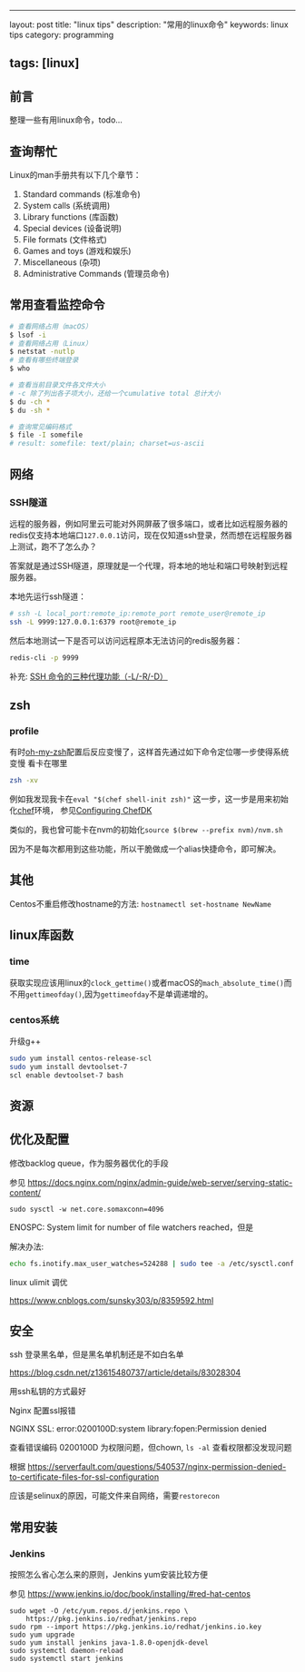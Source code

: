 * * *

layout: post
title: "linux tips"
description: "常用的linux命令"
keywords: linux tips
category: programming

## tags: [linux]

## 前言

整理一些有用linux命令，todo...

## 查询帮忙

Linux的man手册共有以下几个章节：

1. Standard commands (标准命令)
2. System calls (系统调用)
3. Library functions (库函数)
4. Special devices (设备说明)
5. File formats (文件格式)
6. Games and toys (游戏和娱乐)
7. Miscellaneous (杂项)
8. Administrative Commands (管理员命令)

## 常用查看监控命令

```bash
# 查看网络占用（macOS）
$ lsof -i
# 查看网络占用（Linux）
$ netstat -nutlp
# 查看有哪些终端登录
$ who

# 查看当前目录文件各文件大小
# -c 除了列出各子项大小，还给一个cumulative total 总计大小
$ du -ch *
$ du -sh *

# 查询常见编码格式
$ file -I somefile
# result: somefile: text/plain; charset=us-ascii
```

## 网络

### SSH隧道

远程的服务器，例如阿里云可能对外网屏蔽了很多端口，或者比如远程服务器的redis仅支持本地端口`127.0.0.1`访问，现在仅知道ssh登录，然而想在远程服务器上测试，跑不了怎么办？

答案就是通过SSH隧道，原理就是一个代理，将本地的地址和端口号映射到远程服务器。

本地先运行ssh隧道：

```sh
# ssh -L local_port:remote_ip:remote_port remote_user@remote_ip
ssh -L 9999:127.0.0.1:6379 root@remote_ip
```

然后本地测试一下是否可以访问远程原本无法访问的redis服务器：

```sh
redis-cli -p 9999
```

补充: [SSH 命令的三种代理功能（-L/-R/-D）](https://zhuanlan.zhihu.com/p/57630633)

## zsh

### profile

有时[oh-my-zsh](https://github.com/robbyrussell/oh-my-zsh)配置后反应变慢了，这样首先通过如下命令定位哪一步使得系统变慢 看卡在哪里

```bash
zsh -xv
```

例如我发现我卡在`eval "$(chef shell-init zsh)"` 这一步，这一步是用来初始化[chef](https://github.com/chef/chef)环境，
参见[Configuring ChefDK](https://docs.chef.io/chefdk_setup.html)

类似的，我也曾可能卡在nvm的初始化`source $(brew --prefix nvm)/nvm.sh`

因为不是每次都用到这些功能，所以干脆做成一个alias快捷命令，即可解决。

## 其他

Centos不重启修改hostname的方法: `hostnamectl set-hostname NewName`

## linux库函数

### time

获取实现应该用linux的`clock_gettime()`或者macOS的`mach_absolute_time()`而不用`gettimeofday()`,因为`gettimeofday`不是单调递增的。

### centos系统

升级g++

```sh
sudo yum install centos-release-scl
sudo yum install devtoolset-7
scl enable devtoolset-7 bash
```

## 资源

## 优化及配置



修改backlog queue，作为服务器优化的手段

参见 <https://docs.nginx.com/nginx/admin-guide/web-server/serving-static-content/>

```
sudo sysctl -w net.core.somaxconn=4096
```

ENOSPC: System limit for number of file watchers reached，但是

解决办法:

```sh
echo fs.inotify.max_user_watches=524288 | sudo tee -a /etc/sysctl.conf && sudo sysctl -p
```

linux ulimit 调优

<https://www.cnblogs.com/sunsky303/p/8359592.html>

## 安全

ssh 登录黑名单，但是黑名单机制还是不如白名单

<https://blog.csdn.net/z13615480737/article/details/83028304>

用ssh私钥的方式最好


Nginx 配置ssl报错

NGINX SSL: error:0200100D:system library:fopen:Permission denied

查看错误编码 0200100D 为权限问题，但chown, `ls -al` 查看权限都没发现问题

根据 <https://serverfault.com/questions/540537/nginx-permission-denied-to-certificate-files-for-ssl-configuration>

应该是selinux的原因，可能文件来自网络，需要`restorecon`


## 常用安装

### Jenkins
按照怎么省心怎么来的原则，Jenkins yum安装比较方便

参见 <https://www.jenkins.io/doc/book/installing/#red-hat-centos>

```
sudo wget -O /etc/yum.repos.d/jenkins.repo \
    https://pkg.jenkins.io/redhat/jenkins.repo
sudo rpm --import https://pkg.jenkins.io/redhat/jenkins.io.key
sudo yum upgrade
sudo yum install jenkins java-1.8.0-openjdk-devel
sudo systemctl daemon-reload
sudo systemctl start jenkins
```
